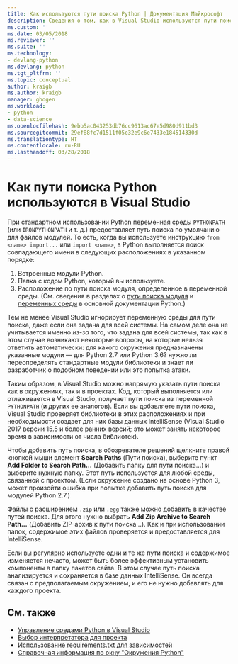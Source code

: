 ```yaml
---
title: Как используются пути поиска Python | Документация Майкрософт
description: Сведения о том, как в Visual Studio используются пути поиска в окружениях и в проектах.
ms.custom: ''
ms.date: 03/05/2018
ms.reviewer: ''
ms.suite: ''
ms.technology:
- devlang-python
ms.devlang: python
ms.tgt_pltfrm: ''
ms.topic: conceptual
author: kraigb
ms.author: kraigb
manager: ghogen
ms.workload:
- python
- data-science
ms.openlocfilehash: 9ebb5ac043253db76cc9613ac67e5d980d911bd3
ms.sourcegitcommit: 29ef88fc7d1511f05e32e9c6e7433e184514330d
ms.translationtype: HT
ms.contentlocale: ru-RU
ms.lasthandoff: 03/28/2018
---
```

# <a name="how-visual-studio-uses-python-search-paths"></a>Как пути поиска Python используются в Visual Studio

При стандартном использовании Python переменная среды `PYTHONPATH` (или `IRONPYTHONPATH` и т. д.) предоставляет путь поиска по умолчанию для файлов модулей. То есть, когда вы используете инструкцию `from <name> import...` или `import <name>`, в Python выполняется поиск совпадающего имени в следующих расположениях в указанном порядке:

1. Встроенные модули Python.
1. Папка с кодом Python, который вы используете.
1. Расположение по пути поиска модуля, определенное в переменной среды. (См. сведения в разделах о [пути поиска модуля](https://docs.python.org/2/tutorial/modules.html#the-module-search-path) и [переменных среды](https://docs.python.org/2/using/cmdline.html#envvar-PYTHONPATH) в основной документации Python.)

Тем не менее Visual Studio игнорирует переменную среды для пути поиска, даже если она задана для всей системы. На самом деле она не учитывается именно *из-за* того, что задана для всей системы, так как в этом случае возникают некоторые вопросы, на которые нельзя ответить автоматически: для какого окружения предназначены указанные модули — для Python 2.7 или Python 3.6? нужно ли переопределять стандартные модули библиотеки и знает ли разработчик о подобном поведении или это попытка атаки.

Таким образом, в Visual Studio можно напрямую указать пути поиска как в окружениях, так и в проектах. Код, который выполняется или отлаживается в Visual Studio, получает пути поиска из переменной `PYTHONPATH` (и других ее аналогов). Если вы добавляете пути поиска, Visual Studio проверяет библиотеки в этих расположениях и при необходимости создает для них базы данных IntelliSense (Visual Studio 2017 версии 15.5 и более ранних версий; это может занять некоторое время в зависимости от числа библиотек).

Чтобы добавить путь поиска, в обозревателе решений щелкните правой кнопкой мыши элемент **Search Paths** (Пути поиска), выберите пункт **Add Folder to Search Path...** (Добавить папку для пути поиска…) и выберите нужную папку. Этот путь используется для любой среды, связанной с проектом. (Если окружение создано на основе Python 3, может произойти ошибка при попытке добавить путь поиска для модулей Python 2.7.)

Файлы с расширением `.zip` или `.egg` также можно добавить в качестве путей поиска. Для этого нужно выбрать **Add Zip Archive to Search Path...** (Добавить ZIP-архив к пути поиска...). Как и при использовании папок, содержимое этих файлов проверяется и предоставляется для IntelliSense.

Если вы регулярно используете одни и те же пути поиска и содержимое изменяется нечасто, может быть более эффективным установить компоненты в папку пакетов сайта. В этом случае путь поиска анализируется и сохраняется в базе данных IntelliSense. Он всегда связан с предполагаемым окружением, и его не нужно добавлять для каждого проекта.

## <a name="see-also"></a>См. также

- [Управление средами Python в Visual Studio](managing-python-environments-in-visual-studio.md)
- [Выбор интерпретатора для проекта](selecting-a-python-environment-for-a-project.md)
- [Использование requirements.txt для зависимостей](managing-required-packages-with-requirements-txt.md)
- [Справочная информация по окну "Окружения Python"](python-environments-window-tab-reference.md)